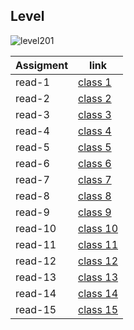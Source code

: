 

## Level 

![level201](https://upload.wikimedia.org/wikipedia/commons/thumb/6/63/Bundesstra%C3%9Fe_201_number.svg/1200px-Bundesstra%C3%9Fe_201_number.svg.png)


| Assigment        | link                     |
| -----------------| -------------------------|
| read-1           | [class 1](/read-1.md)    |
| read-2           | [class 2](/read-2.md)    | 
| read-3           | [class 3](/read-3.md)    |
| read-4           | [class 4](/read-4.md)    |
| read-5           | [class 5](/read-5.md)    |
| read-6           | [class 6](/read-6.md)    |
| read-7           | [class 7](/read-7.md)    |
| read-8           | [class 8](/read-8.md)    | 
| read-9           | [class 9](/read-9.md)    |
| read-10          | [class 10](/read-10.md)  |
| read-11          | [class 11](/read-11.md)  |
| read-12          | [class 12](/read-12.md)  |
| read-13          | [class 13](/read-13.md)  |
| read-14          | [class 14](/read-14.md)  |
| read-15          | [class 15](/read-15.md)  |

